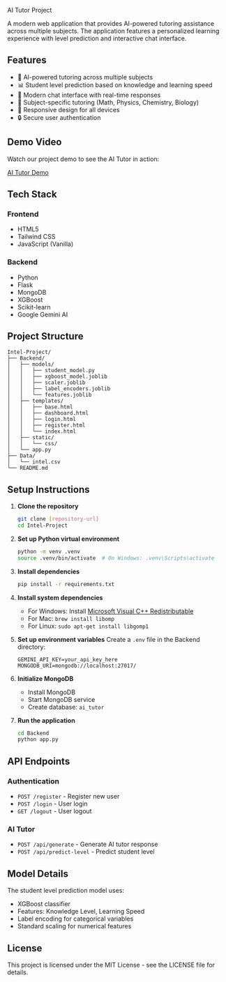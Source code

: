 AI Tutor Project

A modern web application that provides AI-powered tutoring assistance across multiple subjects. The application features a personalized learning experience with level prediction and interactive chat interface.

## Features

- 🤖 AI-powered tutoring across multiple subjects
- 📊 Student level prediction based on knowledge and learning speed
- 💬 Modern chat interface with real-time responses
- 🎯 Subject-specific tutoring (Math, Physics, Chemistry, Biology)
- 📱 Responsive design for all devices
- 🔒 Secure user authentication

## Demo Video

Watch our project demo to see the AI Tutor in action:

[AI Tutor Demo](Demo.mp4)

## Tech Stack

### Frontend

- HTML5
- Tailwind CSS
- JavaScript (Vanilla)

### Backend

- Python
- Flask
- MongoDB
- XGBoost
- Scikit-learn
- Google Gemini AI

## Project Structure

```
Intel-Project/
├── Backend/
│   ├── models/
│   │   ├── student_model.py
│   │   ├── xgboost_model.joblib
│   │   ├── scaler.joblib
│   │   ├── label_encoders.joblib
│   │   └── features.joblib
│   ├── templates/
│   │   ├── base.html
│   │   ├── dashboard.html
│   │   ├── login.html
│   │   ├── register.html
│   │   └── index.html
│   ├── static/
│   │   └── css/
│   └── app.py
├── Data/
│   └── intel.csv
└── README.md
```

## Setup Instructions

1. **Clone the repository**

   ```bash
   git clone [repository-url]
   cd Intel-Project
   ```

2. **Set up Python virtual environment**

   ```bash
   python -m venv .venv
   source .venv/bin/activate  # On Windows: .venv\Scripts\activate
   ```

3. **Install dependencies**

   ```bash
   pip install -r requirements.txt
   ```

4. **Install system dependencies**

   - For Windows: Install [Microsoft Visual C++ Redistributable](https://aka.ms/vs/17/release/vc_redist.x64.exe)
   - For Mac: `brew install libomp`
   - For Linux: `sudo apt-get install libgomp1`

5. **Set up environment variables**
   Create a `.env` file in the Backend directory:

   ```
   GEMINI_API_KEY=your_api_key_here
   MONGODB_URI=mongodb://localhost:27017/
   ```

6. **Initialize MongoDB**

   - Install MongoDB
   - Start MongoDB service
   - Create database: `ai_tutor`

7. **Run the application**
   ```bash
   cd Backend
   python app.py
   ```

## API Endpoints

### Authentication

- `POST /register` - Register new user
- `POST /login` - User login
- `GET /logout` - User logout

### AI Tutor

- `POST /api/generate` - Generate AI tutor response
- `POST /api/predict-level` - Predict student level

## Model Details

The student level prediction model uses:

- XGBoost classifier
- Features: Knowledge Level, Learning Speed
- Label encoding for categorical variables
- Standard scaling for numerical features

## License

This project is licensed under the MIT License - see the LICENSE file for details.
